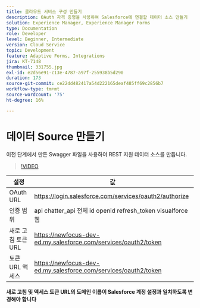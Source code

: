 ```yaml
---
title: 클라우드 서비스 구성 만들기
description: OAuth 자격 증명을 사용하여 Salesforce에 연결할 데이터 소스 만들기
solution: Experience Manager, Experience Manager Forms
type: Documentation
role: Developer
level: Beginner, Intermediate
version: Cloud Service
topic: Development
feature: Adaptive Forms, Integrations
jira: KT-7148
thumbnail: 331755.jpg
exl-id: e2d56e91-c13e-4787-a97f-255938b5d290
duration: 173
source-git-commit: ce22dd482417a54d222165deaf485ff69c2856b7
workflow-type: tm+mt
source-wordcount: '75'
ht-degree: 16%

---
```


# 데이터 Source 만들기

이전 단계에서 만든 Swagger 파일을 사용하여 REST 지원 데이터 소스를 만듭니다.

>[!VIDEO](https://video.tv.adobe.com/v/331755?quality=12&learn=on)

| 설정 | 값 |
|---------------------|-----------------------------------------------------------------|
| OAuth URL | https://login.salesforce.com/services/oauth2/authorize |
| 인증 범위 | api chatter_api 전체 id openid refresh_token visualforce 웹 |
| 새로 고침 토큰 URL | https://newfocus-dev-ed.my.salesforce.com/services/oauth2/token |
| 토큰 URL 액세스 | https://newfocus-dev-ed.my.salesforce.com/services/oauth2/token |


**새로 고침 및 액세스 토큰 URL의 도메인 이름이 Salesforce 계정 설정과 일치하도록 변경해야 합니다**